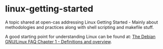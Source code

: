 linux-getting-started
=====================

A topic shared at open-cas addressing Linux Getting Started - Mainly about methodologies and practices along with shell scripting and makefile stuff.

A good starting point for understanding Linux can be found at: [The Debian GNU/Linux FAQ 
Chapter 1 - Definitions and overview](http://www.debian.org/doc/manuals/debian-faq/ch-basic_defs.en.html).
